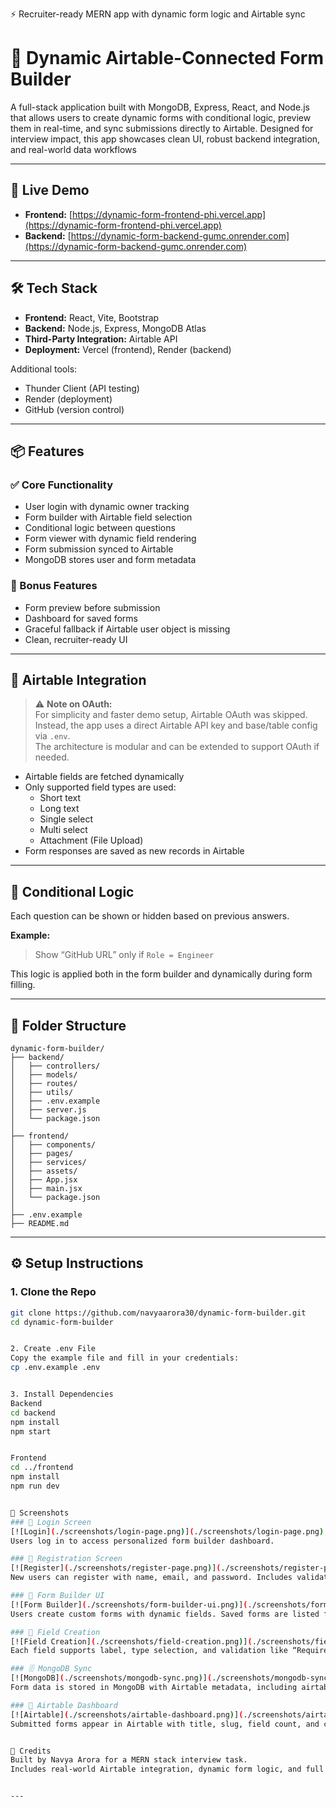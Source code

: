 ⚡️ Recruiter-ready MERN app with dynamic form logic and Airtable sync

# 🧠 Dynamic Airtable-Connected Form Builder

A full-stack application built with MongoDB, Express, React, and Node.js that allows users to create dynamic forms with conditional logic, preview them in real-time, and sync submissions directly to Airtable. Designed for interview impact, this app showcases clean UI, robust backend integration, and real-world data workflows

---

## 🚀 Live Demo

- **Frontend:** [https://dynamic-form-frontend-phi.vercel.app](https://dynamic-form-frontend-phi.vercel.app)
- **Backend:** [https://dynamic-form-backend-gumc.onrender.com](https://dynamic-form-backend-gumc.onrender.com)

---

## 🛠 Tech Stack

- **Frontend:** React, Vite, Bootstrap
- **Backend:** Node.js, Express, MongoDB Atlas
- **Third-Party Integration:** Airtable API
- **Deployment:** Vercel (frontend), Render (backend)

Additional tools:

- Thunder Client (API testing)
- Render (deployment)
- GitHub (version control)

---

## 📦 Features

### ✅ Core Functionality

- User login with dynamic owner tracking
- Form builder with Airtable field selection
- Conditional logic between questions
- Form viewer with dynamic field rendering
- Form submission synced to Airtable
- MongoDB stores user and form metadata

### 🎁 Bonus Features

- Form preview before submission
- Dashboard for saved forms
- Graceful fallback if Airtable user object is missing
- Clean, recruiter-ready UI

---

## 🔐 Airtable Integration

> ⚠️ **Note on OAuth:**  
> For simplicity and faster demo setup, Airtable OAuth was skipped.  
> Instead, the app uses a direct Airtable API key and base/table config via `.env`.  
> The architecture is modular and can be extended to support OAuth if needed.

- Airtable fields are fetched dynamically
- Only supported field types are used:
  - Short text
  - Long text
  - Single select
  - Multi select
  - Attachment (File Upload)
- Form responses are saved as new records in Airtable

---

## 🧪 Conditional Logic

Each question can be shown or hidden based on previous answers.

**Example:**

> Show “GitHub URL” only if `Role = Engineer`

This logic is applied both in the form builder and dynamically during form filling.

---

## 📁 Folder Structure

```text
dynamic-form-builder/
├── backend/
│   ├── controllers/
│   ├── models/
│   ├── routes/
│   ├── utils/
│   ├── .env.example
│   ├── server.js
│   └── package.json
│
├── frontend/
│   ├── components/
│   ├── pages/
│   ├── services/
│   ├── assets/
│   ├── App.jsx
│   ├── main.jsx
│   └── package.json
│
├── .env.example
├── README.md
```

---

## ⚙️ Setup Instructions

### 1. Clone the Repo

```bash
git clone https://github.com/navyaarora30/dynamic-form-builder.git
cd dynamic-form-builder


2. Create .env File
Copy the example file and fill in your credentials:
cp .env.example .env


3. Install Dependencies
Backend
cd backend
npm install
npm start


Frontend
cd ../frontend
npm install
npm run dev


📸 Screenshots
### 🔐 Login Screen
[![Login](./screenshots/login-page.png)](./screenshots/login-page.png)
Users log in to access personalized form builder dashboard.

### 📝 Registration Screen
[![Register](./screenshots/register-page.png)](./screenshots/register-page.png)
New users can register with name, email, and password. Includes validation and clean UI.

### 🧠 Form Builder UI
[![Form Builder](./screenshots/form-builder-ui.png)](./screenshots/form-builder-ui.png)
Users create custom forms with dynamic fields. Saved forms are listed for reuse and Airtable sync.

### 🧩 Field Creation
[![Field Creation](./screenshots/field-creation.png)](./screenshots/field-creation.png)
Each field supports label, type selection, and validation like “Required.” Live preview updates instantly.

### 🗄️ MongoDB Sync
[![MongoDB](./screenshots/mongodb-sync.png)](./screenshots/mongodb-sync.png)
Form data is stored in MongoDB with Airtable metadata, including airtableId, timestamps, and owner.

### 🔄 Airtable Dashboard
[![Airtable](./screenshots/airtable-dashboard.png)](./screenshots/airtable-dashboard.png)
Submitted forms appear in Airtable with title, slug, field count, and creation timestamp.


🙌 Credits
Built by Navya Arora for a MERN stack interview task.
Includes real-world Airtable integration, dynamic form logic, and full deployment.


---

```
